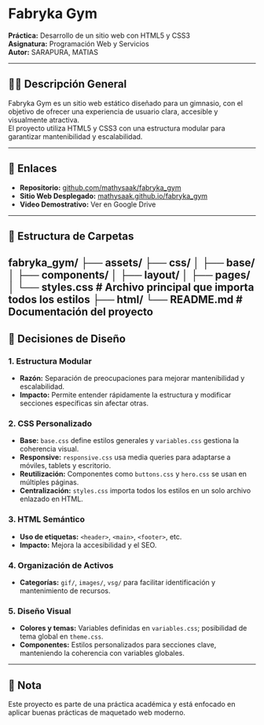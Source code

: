 # Fabryka Gym

**Práctica:** Desarrollo de un sitio web con HTML5 y CSS3  
**Asignatura:** Programación Web y Servicios  
**Autor:** SARAPURA, MATIAS

---

## 🏋️‍♂️ Descripción General

Fabryka Gym es un sitio web estático diseñado para un gimnasio, con el objetivo de ofrecer una experiencia de usuario clara, accesible y visualmente atractiva.  
El proyecto utiliza HTML5 y CSS3 con una estructura modular para garantizar mantenibilidad y escalabilidad.

---

## 🔗 Enlaces

- **Repositorio:** [github.com/mathysaak/fabryka_gym](https://github.com/mathysaak/fabryka_gym)
- **Sitio Web Desplegado:** [mathysaak.github.io/fabryka_gym](https://mathysaak.github.io/fabryka_gym)
- **Video Demostrativo:** Ver en Google Drive

---

## 📁 Estructura de Carpetas
fabryka_gym/
├── assets/
├── css/
│   ├── base/
│   ├── components/
│   ├── layout/
│   ├── pages/
│   └── styles.css        # Archivo principal que importa todos los estilos
├── html/
└── README.md             # Documentación del proyecto
---

## 🎨 Decisiones de Diseño

### 1. Estructura Modular

- **Razón:** Separación de preocupaciones para mejorar mantenibilidad y escalabilidad.
- **Impacto:** Permite entender rápidamente la estructura y modificar secciones específicas sin afectar otras.

### 2. CSS Personalizado

- **Base:** `base.css` define estilos generales y `variables.css` gestiona la coherencia visual.
- **Responsive:** `responsive.css` usa media queries para adaptarse a móviles, tablets y escritorio.
- **Reutilización:** Componentes como `buttons.css` y `hero.css` se usan en múltiples páginas.
- **Centralización:** `styles.css` importa todos los estilos en un solo archivo enlazado en HTML.

### 3. HTML Semántico

- **Uso de etiquetas:** `<header>`, `<main>`, `<footer>`, etc.
- **Impacto:** Mejora la accesibilidad y el SEO.

### 4. Organización de Activos

- **Categorías:** `gif/`, `images/`, `vsg/` para facilitar identificación y mantenimiento de recursos.

### 5. Diseño Visual

- **Colores y temas:** Variables definidas en `variables.css`; posibilidad de tema global en `theme.css`.
- **Componentes:** Estilos personalizados para secciones clave, manteniendo la coherencia con variables globales.

---

## 📌 Nota

Este proyecto es parte de una práctica académica y está enfocado en aplicar buenas prácticas de maquetado web moderno.

